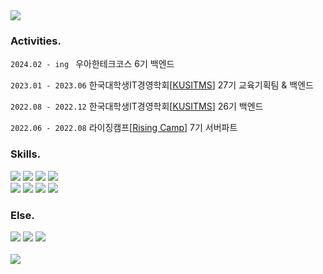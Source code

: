 <img src="https://capsule-render.vercel.app/api?type=waving&color=76819c&height=200&section=header" />

### Activities.
```2024.02 - ing ``` 우아한테크코스 6기 백엔드

```2023.01 - 2023.06``` 한국대학생IT경영학회[[KUSITMS](https://www.kusitms.com/)] 27기 교육기획팀 & 백엔드

```2022.08 - 2022.12``` 한국대학생IT경영학회[[KUSITMS](https://www.kusitms.com/)] 26기 백엔드

```2022.06 - 2022.08``` 라이징캠프[[Rising Camp](https://risingcamp.com/?gclid=CjwKCAiA-8SdBhBGEiwAWdgtcGnMqWEssLgPh1NZS5l8GEdpumL54uwazSGRRulSw0CoFLvOppagixoCuRsQAvD_BwE)] 7기 서버파트

### Skills.
<div>
<img src="https://img.shields.io/badge/Springboot-339933?style=for-the-badge&logo=Spring Boot&logoColor=white"/>
<img src="https://img.shields.io/badge/Java-3776AB?style=for-the-badge&logo=Java&logoColor=white"/> 
<img src="https://img.shields.io/badge/mysql-4479A1?style=for-the-badge&logo=mysql&logoColor=white">
<img src="https://img.shields.io/badge/Redis-red?style=for-the-badge&logo=Redis&logoColor=white"/>
<br>
<img src="http://img.shields.io/badge/Docker-2496ED?style=for-the-badge&logo=Docker&logoColor=white"/>
<img src="http://img.shields.io/badge/GitHub Actions-2088FF?style=for-the-badge&logo=GitHub Actions&logoColor=white"/>
<img src="http://img.shields.io/badge/-Github-black?style=for-the-badge&logo=github&link=https://alpox.kr"/>
<img src="https://img.shields.io/badge/Git-F05032?style=for-the-badge&logo=Git&logoColor=white">
</div>

### Else.
<div>
<img src="https://img.shields.io/badge/Node.js-339933?style=for-the-badge&logo=Node.js&logoColor=white"/>
<img src="https://img.shields.io/badge/JavaScript-F7DF1E?style=for-the-badge&logo=JavaScript&logoColor=black"/>
<img src="https://img.shields.io/badge/Python-3776AB?style=for-the-badge&logo=Python&logoColor=white"/>
</div>
<br>

<img src="https://capsule-render.vercel.app/api?type=waving&color=76819c&height=200&section=footer&text=&fontSize=90" />

<!--
**JINU-CHANG/JINU-CHANG** is a ✨ _special_ ✨ repository because its `README.md` (this file) appears on your GitHub profile.

Here are some ideas to get you started:

- 🔭 I’m currently working on ...
- 🌱 I’m currently learning ...
- 👯 I’m looking to collaborate on ...
- 🤔 I’m looking for help with ...
- 💬 Ask me about ...
- 📫 How to reach me: ...
- 😄 Pronouns: ...
- ⚡ Fun fact: ...
-->
